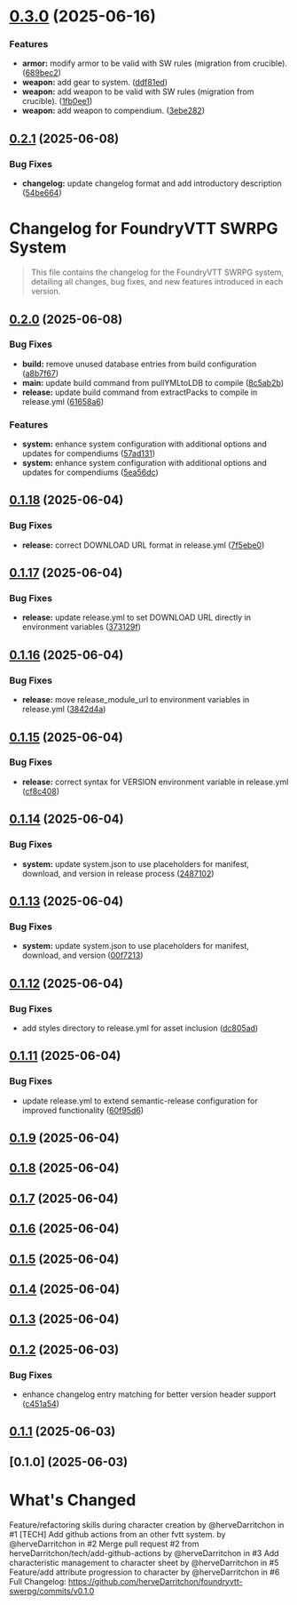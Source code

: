 # [0.3.0](https://github.com/herveDarritchon/foundryvtt-swerpg/compare/v0.2.1...v0.3.0) (2025-06-16)


### Features

* **armor:** modify armor to be valid with SW rules (migration from crucible). ([689bec2](https://github.com/herveDarritchon/foundryvtt-swerpg/commit/689bec250c24877b4638cb057d9fd7851123ddea))
* **weapon:** add gear to system. ([ddf81ed](https://github.com/herveDarritchon/foundryvtt-swerpg/commit/ddf81eda3397af06527d3647487b922f06360e21))
* **weapon:** add weapon to be valid with SW rules (migration from crucible). ([1fb0ee1](https://github.com/herveDarritchon/foundryvtt-swerpg/commit/1fb0ee1f5f979444d8f40d82462ffedd9b45073f))
* **weapon:** add weapon to compendium. ([3ebe282](https://github.com/herveDarritchon/foundryvtt-swerpg/commit/3ebe28207a564205dd9f7db747788a5270aa8ef8))

## [0.2.1](https://github.com/herveDarritchon/foundryvtt-swerpg/compare/v0.2.0...v0.2.1) (2025-06-08)


### Bug Fixes

* **changelog:** update changelog format and add introductory description ([54be664](https://github.com/herveDarritchon/foundryvtt-swerpg/commit/54be664e866a94e63bde6b8cf64ea1c4511eca14))

# Changelog for FoundryVTT SWRPG System
> This file contains the changelog for the FoundryVTT SWRPG system, detailing all changes, bug fixes, and new features introduced in each version.

## [0.2.0](https://github.com/herveDarritchon/foundryvtt-swerpg/compare/v0.1.18...v0.2.0) (2025-06-08)


### Bug Fixes

* **build:** remove unused database entries from build configuration ([a8b7f67](https://github.com/herveDarritchon/foundryvtt-swerpg/commit/a8b7f67c26ba93d3965916d413a668f1845aa8e7))
* **main:** update build command from pullYMLtoLDB to compile ([8c5ab2b](https://github.com/herveDarritchon/foundryvtt-swerpg/commit/8c5ab2bf18e8cdbd95b0803e0e0172d3bb4d37d0))
* **release:** update build command from extractPacks to compile in release.yml ([61658a6](https://github.com/herveDarritchon/foundryvtt-swerpg/commit/61658a6c8c4219ff3f2ba45b9326720cf9879c2d))


### Features

* **system:** enhance system configuration with additional options and updates for compendiums ([57ad131](https://github.com/herveDarritchon/foundryvtt-swerpg/commit/57ad131188b2a0cbd593fc9e753645f93c720b93))
* **system:** enhance system configuration with additional options and updates for compendiums ([5ea56dc](https://github.com/herveDarritchon/foundryvtt-swerpg/commit/5ea56dc74c6ab984a9c3758a76d4a6326be6cb45))

## [0.1.18](https://github.com/herveDarritchon/foundryvtt-swerpg/compare/v0.1.17...v0.1.18) (2025-06-04)


### Bug Fixes

* **release:** correct DOWNLOAD URL format in release.yml ([7f5ebe0](https://github.com/herveDarritchon/foundryvtt-swerpg/commit/7f5ebe06d5b1c0b78922a5cbc1f8198e687c5298))

## [0.1.17](https://github.com/herveDarritchon/foundryvtt-swerpg/compare/v0.1.16...v0.1.17) (2025-06-04)


### Bug Fixes

* **release:** update release.yml to set DOWNLOAD URL directly in environment variables ([373129f](https://github.com/herveDarritchon/foundryvtt-swerpg/commit/373129fc656da94e60130705d7cc8bc89388260e))

## [0.1.16](https://github.com/herveDarritchon/foundryvtt-swerpg/compare/v0.1.15...v0.1.16) (2025-06-04)


### Bug Fixes

* **release:** move release_module_url to environment variables in release.yml ([3842d4a](https://github.com/herveDarritchon/foundryvtt-swerpg/commit/3842d4adca4182286de436b29299e6a295147874))

## [0.1.15](https://github.com/herveDarritchon/foundryvtt-swerpg/compare/v0.1.14...v0.1.15) (2025-06-04)


### Bug Fixes

* **release:** correct syntax for VERSION environment variable in release.yml ([cf8c408](https://github.com/herveDarritchon/foundryvtt-swerpg/commit/cf8c408e2011b57cfd64b513498eec9445837540))

## [0.1.14](https://github.com/herveDarritchon/foundryvtt-swerpg/compare/v0.1.13...v0.1.14) (2025-06-04)


### Bug Fixes

* **system:** update system.json to use placeholders for manifest, download, and version in release process ([2487102](https://github.com/herveDarritchon/foundryvtt-swerpg/commit/248710270b9b533b98cc5ddc8a5789550ef8be08))

## [0.1.13](https://github.com/herveDarritchon/foundryvtt-swerpg/compare/v0.1.12...v0.1.13) (2025-06-04)


### Bug Fixes

* **system:** update system.json to use placeholders for manifest, download, and version ([00f7213](https://github.com/herveDarritchon/foundryvtt-swerpg/commit/00f7213cadfa297f5917262e5155fa022cfbf12b))

## [0.1.12](https://github.com/herveDarritchon/foundryvtt-swerpg/compare/v0.1.11...v0.1.12) (2025-06-04)


### Bug Fixes

* add styles directory to release.yml for asset inclusion ([dc805ad](https://github.com/herveDarritchon/foundryvtt-swerpg/commit/dc805adb3cfd2cbfe84cbe1c30513a87e91e14c6))

## [0.1.11](https://github.com/herveDarritchon/foundryvtt-swerpg/compare/v0.1.10...v0.1.11) (2025-06-04)


### Bug Fixes

* update release.yml to extend semantic-release configuration for improved functionality ([60f95d6](https://github.com/herveDarritchon/foundryvtt-swerpg/commit/60f95d6af2cbf27afed1483544e6ac211ec6c432))

## [0.1.9](https://github.com/herveDarritchon/foundryvtt-swerpg/compare/v0.1.8...v0.1.9) (2025-06-04)

## [0.1.8](https://github.com/herveDarritchon/foundryvtt-swerpg/compare/v0.1.7...v0.1.8) (2025-06-04)

## [0.1.7](https://github.com/herveDarritchon/foundryvtt-swerpg/compare/v0.1.6...v0.1.7) (2025-06-04)

## [0.1.6](https://github.com/herveDarritchon/foundryvtt-swerpg/compare/v0.1.5...v0.1.6) (2025-06-04)

## [0.1.5](https://github.com/herveDarritchon/foundryvtt-swerpg/compare/v0.1.4...v0.1.5) (2025-06-04)

## [0.1.4](https://github.com/herveDarritchon/foundryvtt-swerpg/compare/v0.1.3...v0.1.4) (2025-06-04)

## [0.1.3](https://github.com/herveDarritchon/foundryvtt-swerpg/compare/v0.1.2...v0.1.3) (2025-06-04)

## [0.1.2](https://github.com/herveDarritchon/foundryvtt-swerpg/compare/v0.1.1...v0.1.2) (2025-06-03)


### Bug Fixes

* enhance changelog entry matching for better version header support ([c451a54](https://github.com/herveDarritchon/foundryvtt-swerpg/commit/c451a54ceae889441c79065c2c38095a494bfb24))

## [0.1.1](https://github.com/herveDarritchon/foundryvtt-swerpg/compare/v0.1.0...v0.1.1) (2025-06-03)

## [0.1.0] (2025-06-03)

# What's Changed
Feature/refactoring skills during character creation by @herveDarritchon in #1
[TECH] Add github actions from an other fvtt system. by @herveDarritchon in #2
Merge pull request #2 from herveDarritchon/tech/add-github-actions by @herveDarritchon in #3
Add characteristic management to character sheet by @herveDarritchon in #5
Feature/add attribute progression to character by @herveDarritchon in #6
Full Changelog: https://github.com/herveDarritchon/foundryvtt-swerpg/commits/v0.1.0
